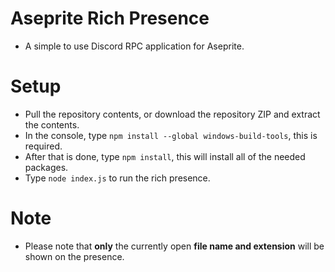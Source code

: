 # Aseprite Rich Presence
- A simple to use Discord RPC application for Aseprite.

# Setup
- Pull the repository contents, or download the repository ZIP and extract the contents.
- In the console, type `npm install --global windows-build-tools`, this is required.
- After that is done, type `npm install`, this will install all of the needed packages.
- Type `node index.js` to run the rich presence.

# Note
- Please note that **only** the currently open **file name and extension** will be shown on the presence.